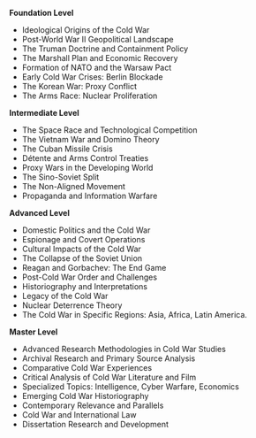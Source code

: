 **Foundation Level**

*   Ideological Origins of the Cold War
*   Post-World War II Geopolitical Landscape
*   The Truman Doctrine and Containment Policy
*   The Marshall Plan and Economic Recovery
*   Formation of NATO and the Warsaw Pact
*   Early Cold War Crises: Berlin Blockade
*   The Korean War: Proxy Conflict
*   The Arms Race: Nuclear Proliferation

**Intermediate Level**

*   The Space Race and Technological Competition
*   The Vietnam War and Domino Theory
*   The Cuban Missile Crisis
*   Détente and Arms Control Treaties
*   Proxy Wars in the Developing World
*   The Sino-Soviet Split
*   The Non-Aligned Movement
*   Propaganda and Information Warfare

**Advanced Level**

*   Domestic Politics and the Cold War
*   Espionage and Covert Operations
*   Cultural Impacts of the Cold War
*   The Collapse of the Soviet Union
*   Reagan and Gorbachev: The End Game
*   Post-Cold War Order and Challenges
*   Historiography and Interpretations
*   Legacy of the Cold War
*   Nuclear Deterrence Theory
*   The Cold War in Specific Regions: Asia, Africa, Latin America.

**Master Level**

*   Advanced Research Methodologies in Cold War Studies
*   Archival Research and Primary Source Analysis
*   Comparative Cold War Experiences
*   Critical Analysis of Cold War Literature and Film
*   Specialized Topics: Intelligence, Cyber Warfare, Economics
*   Emerging Cold War Historiography
*   Contemporary Relevance and Parallels
*   Cold War and International Law
*   Dissertation Research and Development

